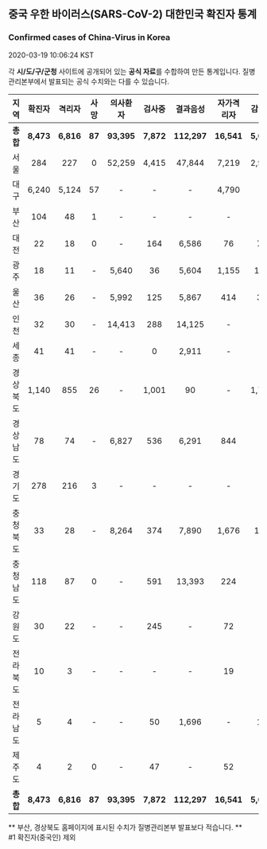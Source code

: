 
## 중국 우한 바이러스(SARS-CoV-2) 대한민국 확진자 통계
### Confirmed cases of China-Virus in Korea
2020-03-19 10:06:24 KST

각 **시/도/구/군청** 사이트에 공개되어 있는 **공식 자료**를 수합하여 만든 통계입니다.
질병관리본부에서 발표되는 공식 수치와는 다를 수 있습니다.


|  지역  | 확진자 |  격리자  |  사망  |  의사환자  |  검사중  |  결과음성  |  자가격리자  |  감시중  |  감시해제  |  퇴원  |
|:------:|:------:|:--------:|:--------:|:----------:|:--------:|:----------------:|:------------:|:--------:|:----------:|:--:|
|**총합**|**8,473**|**6,816**|**87**|**93,395**|**7,872**|**112,297**|**16,541**|**5,069**|**15,904**|**1,570**|
|서울|284|227|0|52,259|4,415|47,844|7,219|2,924|4,295|57|
|대구|6,240|5,124|57|-|-|-|4,790|-|-|1,059|
|부산|104|48|1|-|-|-|-|-|-|55|
|대전|22|18|0|-|164|6,586|76|76|412|4|
|광주|18|11|-|5,640|36|5,604|1,155|104|1,051|7|
|울산|36|26|-|5,992|125|5,867|414|32|382|10|
|인천|32|30|-|14,413|288|14,125|-|-|-|2|
|세종|41|41|-|-|0|2,911|-|-|-|-|
|경상북도|1,140|855|26|-|1,001|90|-|1,774|8,030|259|
|경상남도|78|74|-|6,827|536|6,291|844|-|-|4|
|경기도|278|216|3|-|-|-|-|-|-|59|
|충청북도|33|28|-|8,264|374|7,890|1,676|148|1,528|5|
|충청남도|118|87|0|-|591|13,393|224|-|-|31|
|강원도|30|22|-|-|245|-|72|-|-|8|
|전라북도|10|3|-|-|-|-|19|-|-|7|
|전라남도|5|4|-|-|50|1,696|-|11|206|1|
|제주도|4|2|0|-|47|-|52|-|-|2|
|**총합**|**8,473**|**6,816**|**87**|**93,395**|**7,872**|**112,297**|**16,541**|**5,069**|**15,904**|**1,570**|


** 부산, 경상북도 홈페이지에 표시된 수치가 질병관리본부 발표보다 적습니다. **<br>
#1 확진자(중국인) 제외
    